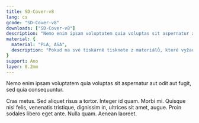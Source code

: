 ```yaml
---
title: SD-Cover-v8
lang: cs
gcode: "SD-Cover-v8"
downloads: ["SD-Cover-v8"]
description: "Nemo enim ipsam voluptatem quia voluptas sit aspernatur aut odit aut fugit, sed quia consequuntur"
material: {
  material: "PLA, ASA",
  description: "Pokud na své tiskárně tisknete z materiálů, které vyžadují větší vyhřátí podložky, doporučujeme použít ASA, aby nedošlo k deformaci držáku."
}
support: Ano
layer: 0.2mm
---
```


Nemo enim ipsam voluptatem quia voluptas sit aspernatur aut odit aut fugit, sed quia consequuntur.

Cras metus. Sed aliquet risus a tortor. Integer id quam. Morbi mi. Quisque nisl felis, venenatis tristique, dignissim in, ultrices sit amet, augue. Proin sodales libero eget ante. Nulla quam. Aenean laoreet.
